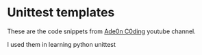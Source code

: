 # Unittest templates

These are the code snippets from [Ade0n C0ding](https://www.youtube.com/channel/UCFbGvtju4J6QCqbM85zglhA) youtube channel.

I used them in learning python unittest
